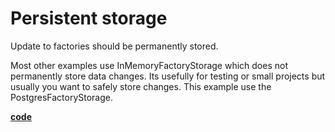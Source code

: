 # Persistent storage
Update to factories should be permanently stored.

Most other examples use InMemoryFactoryStorage which does not permanently store data changes.
Its usefully for testing or small projects but usually you want to safely store changes.
This example use the PostgresFactoryStorage.

[**code**](https://github.com/factoryfx/factoryfx/tree/master/docu/src/main/java/de/factoryfx/docu/persistentstorage)